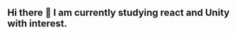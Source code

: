 ## Hi there 👋 I am currently studying react and Unity with interest.

<!--
**minseob22/minseob22** is a ✨ _special_ ✨ repository because its `README.md` (this file) appears on your GitHub profile.

Here are some ideas to get you started:

- I am currently studying react and Unity with interest.
- 🌱 I’m currently learning ...
- 👯 I’m looking to collaborate on ...
- 🤔 I’m looking for help with ...
- 💬 Ask me about ...
- 📫 How to reach me: ...
- 😄 Pronouns: ...
- ⚡ Fun fact: ...
-->

